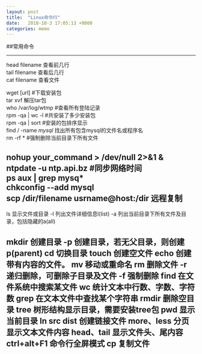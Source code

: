 ```yaml
---
layout: post
title:  "Linux命令行"
date:   2018-10-3 17:05:13 +0000
categories: memo
---
```


##常用命令

---------------------
head filename 查看前几行  
tail filename 查看后几行  
cat filename 查看文件  

wget [url] #下载安装包  
tar xvf 解压tar包  
who /var/log/wtmp #查看所有登陆记录  
rpm -qa | wc -l #共安装了多少安装包  
rpm -qa | sort #安装的包排序显示  
find / -name *mysql* 找出所有包含mysql的文件名或程序名  
rm -rf *  #强制删除当前目录下所有文件  
 
nohup your_command > /dev/null 2>&1 &  
ntpdate -u ntp.api.bz	#同步网络时间  
ps aux | grep mysq*  
chkconfig --add mysql  
scp /dir/filename usrname@host:/dir 远程复制  
---------------------
ls        显示文件或目录
     -l           列出文件详细信息l(list)
     -a          列出当前目录下所有文件及目录，包括隐藏的a(all)

mkdir         创建目录
     -p           创建目录，若无父目录，则创建p(parent)
cd               切换目录
touch          创建空文件
echo           创建带有内容的文件。
mv               移动或重命名
rm               删除文件
     -r            递归删除，可删除子目录及文件
     -f            强制删除
find              在文件系统中搜索某文件
wc                统计文本中行数、字数、字符数
grep             在文本文件中查找某个字符串 
rmdir           删除空目录
tree             树形结构显示目录，需要安装tree包
pwd              显示当前目录
ln   src dist    创建链接文件
more、less  分页显示文本文件内容
head、tail    显示文件头、尾内容
ctrl+alt+F1  命令行全屏模式
cp 				复制文件
----------------------------